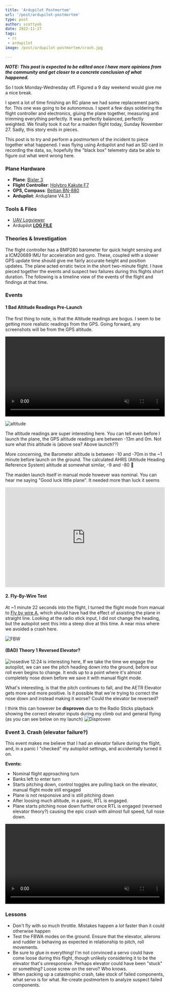 ```yaml
---
title: 'Ardupilot Postmortem'
url: '/post/ardupilot-postmortem'
type: post
author: scottyob
date: 2022-11-27
tags:
 - rc
 - ardupilot
image: /post/ardupilot-postmortem/crash.jpg

---
```


***NOTE:  This post is expected to be edited once I have more opinions from the community and get closer to a concrete conclusion of what happened.***

So I took Monday-Wednesday off. Figured a 9 day weekend would give me a nice break. 

I spent a lot of time finishing an RC plane we had some replacement parts for. This one was going to be autonomous. I spent a few days soldering the flight controller and electronics, gluing the plane together, measuring and trimming everything perfectly. It was perfectly balanced, perfectly weighted. We finally took it out for a maiden flight today, Sunday November 27.  Sadly, this story ends in pieces.

This post is to try and perform a postmortem of the incident to piece together what happened.  I was flying using Ardupilot and had an SD card in recording the data, so, hopefully the "black box" telemetry data be able to figure out what went wrong here.

### Plane Hardware
* **Plane**: [Bixler 3](https://hobbyking.com/en_us/h-king-bixler-3-glider-1550-pnf.html)
* **Flight Controller**: [Holybro Kakute F7](https://ardupilot.org/copter/docs/common-holybro-kakutef7aio.html)
* **GPS, Compass**: [Beitian BN-880](https://ardupilot.org/copter/docs/common-beitian-gps.html)
* **Ardupilot**: Arduplane V4.3.1

### Tools & Files
* [UAV Logviewer](https://ardupilot.org/dev/docs/common-uavlogviewer.html)
* Ardupilot **[LOG FILE](/post/ardupilot-postmortem/log.bin)**

### Theories & Investigation

The flight controller has a BMP280 barometer for quick height sensing and a ICM20689 IMU for acceleration and gyro.  These, coupled with a slower GPS update time should give me fairly accurate height and position updates.  The plane acted erratic twice in the short two-minute flight.  I have pieced together the events and suspect two failures during this flights short duration.  The following is a timeline view of the events of the flight and findings at that time.

### Events

#### 1 Bad Altitude Readings Pre-Launch
The first thing to note, is that the Altitude readings are bogus.  I seem to be getting more realistic readings from the GPS.  Going forward, any screenshots will be from the GPS altitude.

<video width="100%" loop="true" controls autoplay muted>
    <source src="/post/ardupilot-postmortem/altitude.mp4" />
</video>

![altitude](/post/ardupilot-postmortem/Altitude.jpg)

The altitude readings are super interesting here.  You can tell even before I launch the plane, the GPS altitude readings are between -13m and 0m.  Not sure what this altitude is (above sea?  Above launch??)

More concerning, the Barometer altitude is between -10 and -70m in the ~1 minute before launch on the ground.  The calculated AHRS (Attitude Heading Reference System) altitude at somewhat similar, -9 and -80  🫤

The maiden launch itself in manual mode however was nominal.  You can hear me saying "Good luck little plane".  It needed more than luck it seems
<iframe height="315" style="width: 100%; max-width: 560px; display: block; margin: auto" src="https://www.youtube.com/embed/D03_c0LWJhM" title="YouTube video player" frameborder="0" allow="accelerometer; autoplay; clipboard-write; encrypted-media; gyroscope; picture-in-picture" allowfullscreen></iframe>

#### 2. Fly-By-Wire Test

At ~1 minute 22 seconds into the flight, I turned the flight mode from manual to [Fly by wire A](https://ardupilot.org/plane/docs/fbwa-mode.html), which should have had the effect of assisting the plane in straight line.  Looking at the radio stick input, I did not change the heading, but the autopilot sent this into a steep dive at this time.  A near miss where we avoided a crash here.

![FBW](/post/ardupilot-postmortem/fbw.jpg)

#### (BAD) Theory 1 Reversed Elevator?
![nosedive](/post/ardupilot-postmortem/Nosedive1.jpg)
12:24 is interesting here, If we take the time we engage the autopilot, we can see the pitch heading down into the ground, before our roll even begins to change.  It ends up to a point where it's almost completely nose down before we save it with manual flight mode.

What's interesting, is that the pitch continues to fall, and the AETR Elevator gets more and more positive.  Is it possible that we're trying to correct the nose down and instead making it worse?  Could the elevator be reversed?

I think this can however be **disproven** due to the Radio Sticks playback showing the correct elevator inputs during my climb out and general flying (as you can see below on my launch)
![Disproven](/post/ardupilot-postmortem/disproven.jpg)

### Event 3.  Crash (elevator failure?)

This event makes me believe that I had an elevator failure during the flight, and, in a panic I "checked" my autopilot settings, and accidentally turned it on.

**Events:**
* Nominal flight approaching turn
* Banks left to enter turn
* Starts pitching down, control toggles are pulling back on the elevator, manual flight mode still engaged
* Plane is not responsive and is still pitching down
* After loosing much altitude, in a panic, RTL is engaged.
* Plane starts pitching nose down further once RTL is engaged (reversed elevator theory?) causing the epic crash with almost full speed, full nose down.

<video width="100%" controls autoplay muted>
    <source src="/post/ardupilot-postmortem/crash.mp4" />
</video>





### Lessons
* Don't fly with so much throttle.  Mistakes happen a *lot* faster than it could otherwise happen
* Test the FBWA modes on the ground.  Ensure that the elevator, ailerons and rudder is behaving as expected in relationship to pitch, roll movements.
* Be sure to glue in everything!  I'm not convinced a servo could have come loose during this flight, though unlikely considering it to be the elevator that's unresponsive.  Perhaps elevator could have been "stuck" or something?  Loose screw on the servo?  Who knows.
* When packing up a catastrophic crash, take stock of failed components, what servo is for what.  Re-create postmortem to analyze suspect failed components.



